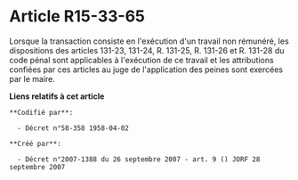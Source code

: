 # Article R15-33-65

Lorsque la transaction consiste en l'exécution d'un travail non rémunéré, les dispositions des articles 131-23, 131-24, R.
131-25, R. 131-26 et R. 131-28 du code pénal sont applicables à l'exécution de ce travail et les attributions confiées par
ces articles au juge de l'application des peines sont exercées par le maire.

**Liens relatifs à cet article**

	**Codifié par**:

	  - Décret n°58-358 1958-04-02

	**Créé par**:

	  - Décret n°2007-1388 du 26 septembre 2007 - art. 9 () JORF 28 septembre 2007
